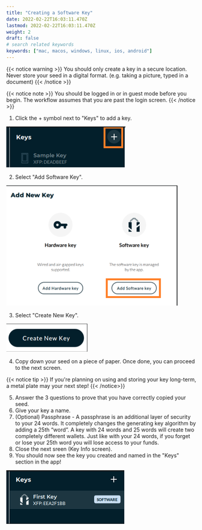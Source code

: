 ```yaml
---
title: "Creating a Software Key"
date: 2022-02-22T16:03:11.470Z
lastmod: 2022-02-22T16:03:11.470Z
weight: 2
draft: false
# search related keywords
keywords: ["mac, macos, windows, linux, ios, android"]
---
```


{{< notice warning >}}
  You should only create a key in a secure location. Never store your seed in a digital format. (e.g. taking a picture, typed in a document)
{{< /notice >}}

{{< notice note >}}
  You should be logged in or in guest mode before you begin. The workflow assumes that you are past the login screen.
{{< /notice >}}

1. Click the + symbol next to "Keys" to add a key.

<img src = addKeyBttn.png
      alt = "Keys + button (Screenshot)"/>

2. Select "Add Software Key".

<img src = addSoftwareKeyBttn.png
    alt = "Add Software Key (Screenshot)"/>

3. Select "Create New Key".

<img src = createNewKeyBttn.png
    alt = "Create new Key button (Screenshot)"/>

4. Copy down your seed on a piece of paper. Once done, you can proceed to the next screen.

{{< notice tip >}}
If you're planning on using and storing your key long-term, a metal plate may your next step!
{{< /notice>}}

5. Answer the 3 questions to prove that you have correctly copied your seed.
6. Give your key a name.
7. (Optional) Passphrase - A passphrase is an additional layer of security to your 24 words. It completely changes the generating key algorithm by adding a 25th “word”. A key with 24 words and 25 words will create two completely different wallets. Just like with your 24 words, if you forget or lose your 25th word you will lose access to your funds.
8. Close the next sreen (Key Info screen).
9. You should now see the key you created and named in the "Keys" section in the app!

<img src = myFirstKey.png
    alt = "My First key in Nunchuk (Screenshot)"/>